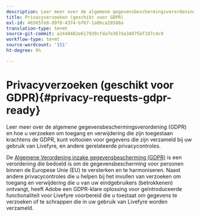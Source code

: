 ```yaml
---
description: Leer meer over de algemene gegevensbeschermingsverordening (GDPR) en hoe u verzoeken om toegang en verwijdering die zijn toegestaan krachtens de GDPR, kunt voltooien voor gegevens die zijn verzameld bij uw gebruik van Livefyre, en andere gerelateerde privacycontroles.
title: Privacyverzoeken (geschikt voor GDPR)
exl-id: 46565fe8-d9f0-4374-bf67-1a0bca28588a
translation-type: tm+mt
source-git-commit: a2449482e617939cfda7e367da34875bf187c4c9
workflow-type: tm+mt
source-wordcount: '151'
ht-degree: 0%

---
```


# Privacyverzoeken (geschikt voor GDPR){#privacy-requests-gdpr-ready}

Leer meer over de algemene gegevensbeschermingsverordening (GDPR) en hoe u verzoeken om toegang en verwijdering die zijn toegestaan krachtens de GDPR, kunt voltooien voor gegevens die zijn verzameld bij uw gebruik van Livefyre, en andere gerelateerde privacycontroles.

De [Algemene Verordening inzake gegevensbescherming (GDPR)](https://adobe.io/apis/cloudplatform/gdpr.html) is een verordening die bedoeld is om de gegevensbescherming voor personen binnen de Europese Unie (EU) te versterken en te harmoniseren. Naast andere privacycontroles die u helpen bij het invullen van verzoeken om toegang en verwijdering die u van uw eindgebruikers (betrokkenen) ontvangt, heeft Adobe een GDPR-klare oplossing voor geïntroduceerde functionaliteit voor Livefyre voorbereid die u toestaat om gegevens te verzoeken of te schrappen die in uw gebruik van Livefyre worden verzameld.
